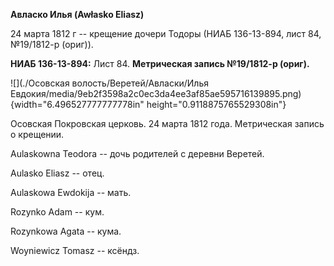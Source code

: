 **Авласко Илья (Awłasko Eliasz)**

24 марта 1812 г -- крещение дочери Тодоры (НИАБ 136-13-894, лист 84,
№19/1812-р (ориг)).

**НИАБ 136-13-894:** Лист 84. **Метрическая запись №19/1812-р (ориг).**

![](./Осовская волость/Веретей/Авласки/Илья Евдокия/media/9eb2f3598a2c0ec3da4ee3af85ae595716139895.png){width="6.496527777777778in"
height="0.9118875765529308in"}

Осовская Покровская церковь. 24 марта 1812 года. Метрическая запись о
крещении.

Aulaskowna Teodora -- дочь родителей с деревни Веретей.

Aulasko Eliasz -- отец.

Aulaskowa Ewdokija -- мать.

Rozynko Adam -- кум.

Rozynkowa Agata -- кума.

Woyniewicz Tomasz -- ксёндз.
